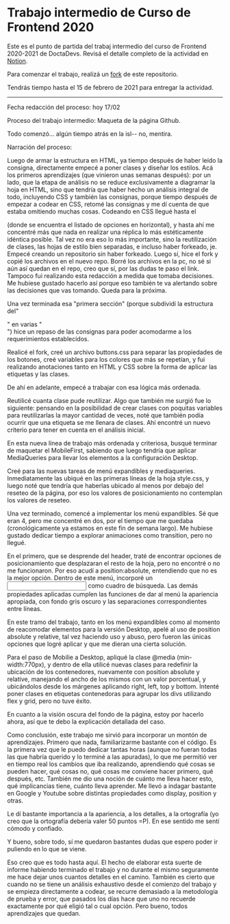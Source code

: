 # Trabajo intermedio de Curso de Frontend 2020

Este es el punto de partida del trabaj intermedio del curso de Frontend 2020-2021 de DoctaDevs. Revisá el detalle completo de la actividad en [Notion](https://www.notion.so/joelalejandro/Proyecto-Intermedio-GitHub-5bcbbceb34e94c2abc2da09a9699914c).

Para comenzar el trabajo, realizá un [fork](https://github.com//DoctaDevs/DD-TrabajoIntermedio2020-FE/fork) de este repositorio.

Tendrás tiempo hasta el 15 de febrero de 2021 para entregar la actividad.

--------------------------------------------------------------------------------------------------------------------------

Fecha redacción del proceso: hoy 17/02

Proceso del trabajo intermedio: Maqueta de la página Github.

Todo comenzó... algún tiempo atrás en la isl-- no, mentira.

Narración del proceso:

Luego de armar la estructura en HTML, ya tiempo después de haber leído la consigna, directamente empecé a poner clases y diseñar los estilos. Acá los primeros aprendizajes (que vinieron unas semanas después): por un lado, que la etapa de análisis no se reduce exclusivamente a diagramar la hoja en HTML, sino que tendría que haber hecho un análisis integral de todo, incluyendo CSS y también las consignas, porque tiempo después de empezar a codear en CSS, retomé las consignas y me dí cuenta de que estaba omitiendo muchas cosas. Codeando en CSS llegué hasta el <nav> (donde se encuentra el listado de opciones en horizontal), y hasta ahí me concentré más que nada en realizar una réplica lo más estéticamente idéntica posible. Tal vez no era eso lo más importante, sino la reutilización de clases, las hojas de estilo bien separadas, e incluso haber forkeado, je. Empecé creando un repositorio sin haber forkeado. Luego sí, hice el fork y copié los archivos en el nuevo repo. Borré los archivos en la pc, no sé si aún así quedan en el repo, creo que sí, por las dudas te paso el link. Tampoco fui realizando esta redacción a medida que tomaba decisiones. Me hubiese gustado hacerlo así porque eso también te va alertando sobre las decisiones que vas tomando. Queda para la próxima.

Una vez terminada esa "primera sección" (porque subdividí la estructura del"<main>" en varias "<section>") hice un repaso de las consignas para poder acomodarme a los requerimientos establecidos.

Realicé el fork, creé un archivo buttons.css para separar las propiedades de los botones, creé variables para los colores que más se repetían, y fui realizando anotaciones tanto en HTML y CSS sobre la forma de aplicar las etiquetas y las clases.

De ahí en adelante, empecé a trabajar con esa lógica más ordenada.

Reutilicé cuanta clase pude reutilizar. Algo que también me surgió fue lo siguiente: pensando en la posibilidad de crear clases con poquitas variables para reutilizarlas la mayor cantidad de veces, noté que también podía ocurrir que una etiqueta se me llenara de clases. Ahí encontré un nuevo criterio para tener en cuenta en el análisis inicial.

En esta nueva línea de trabajo más ordenada y criteriosa, busqué terminar de maquetar el MobileFirst, sabiendo que luego tendría que aplicar MediaQueries para llevar los elementos a la configuración Desktop. 

Creé para las nuevas tareas de menú expandibles y mediaqueries. Inmediatamente las ubiqué en las primeras líneas de la hoja style.css, y luego noté que tendría que haberlas ubicado al menos por debajo del reseteo de la página, por eso los valores de posicionamiento no contemplan los valores de reseteo.

Una vez terminado, comencé a implementar los menú expandibles. Sé que eran 4, pero me concentré en dos, por el tiempo que me quedaba (cronológicamente ya estamos en este fin de semana largo). Me hubiese gustado dedicar tiempo a explorar animaciones como transition, pero no llegué. 

En el primero, que se desprende del header, traté de encontrar opciones de posicionamiento que desplazaran el resto de la hoja, pero no encontré o no me funcionaron. Por eso acudí a position:absolute, entendiendo que no es la mejor opción. Dentro de este menú, incorporé un <input> como cuadro de búsqueda. Las demás propiedades aplicadas cumplen las funciones de dar al menú la apariencia apropiada, con fondo gris oscuro y las separaciones correspondientes entre líneas.

En este tramo del trabajo, tanto en los menú expandibles como al momento de reacomodar elementos para la versión Desktop, apelé al uso de position absolute y relative, tal vez haciendo uso y abuso, pero fueron las únicas opciones que logré aplicar y que me dieran una cierta solución.

Para el paso de Mobilie a Desktop, apliqué la clase @media (min-width:770px), y dentro de ella utilicé nuevas clases para redefinir la ubicación de los contenedores, nuevamente con position absolute y relative, manejando el ancho de los mismos con un valor porcentual, y ubicándolos desde los márgenes aplicando right, left, top y bottom. Intenté poner clases en etiquetas contenedoras para agrupar los divs utilizando flex y grid, pero no tuve éxito.

En cuanto a la visión oscura del fondo de la página, estoy por hacerlo ahora, así que te debo la explicación detallada del caso.

Como conclusión, este trabajo me sirvió para incorporar un montón de aprendizajes. Primero que nada, familiarizarme bastante con el código. Es la primera vez que le puedo dedicar tantas horas (aunque no fueran todas las que habría querido y lo terminé a las apuradas), lo que me permitió ver en tiempo real los cambios que iba realizando, aprendiendo qué cosas se pueden hacer, qué cosas no, qué cosas me conviene hacer primero, qué después, etc. También me dio una noción de cuánto me lleva hacer esto, qué implicancias tiene, cuánto lleva aprender. Me llevó a indagar bastante en Google y Youtube sobre distintas propiedades como display, position y otras.

Le dí bastante importancia a la apariencia, a los detalles, a la ortografía (yo creo que la ortografía debería valer 50 puntos =P). En ese sentido me sentí cómodo y confiado.

Y bueno, sobre todo, sí me quedaron bastantes dudas que espero poder ir puliendo en lo que se viene.

Eso creo que es todo hasta aquí. El hecho de elaborar esta suerte de informe habiendo terminado el trabajo y no durante el mismo seguramente me hace dejar unos cuantos detalles en el camino. También es cierto que cuando no se tiene un análisis exhaustivo desde el comienzo del trabajo y se empieza directamente a codear, se recurre demasiado a la metodología de prueba y error, que pasados los días hace que uno no recuerde exactamente por qué eligió tal o cual opción. Pero bueno, todos aprendizajes que quedan.
